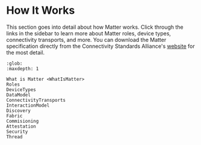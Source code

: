 # How It Works

This section goes into detail about how Matter works. Click through the links in the sidebar to learn more about Matter roles, device types, connectivity transports, and more. You can download the Matter specification directly from the Connectivity Standards Alliance's [website](https://csa-iot.org/developer-resource/specifications-download-request/) for the most detail.


```{toctree}
:glob:
:maxdepth: 1

What is Matter <WhatIsMatter>
Roles
DeviceTypes
DataModel
ConnectivityTransports
InteractionModel
Discovery
Fabric
Commisioning
Attestation
Security
Thread
```

